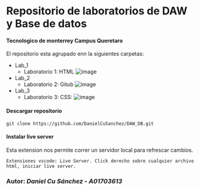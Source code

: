 # Repositorio de laboratorios de DAW y Base de datos

#### Tecnologico de monterrey Campus Queretaro

El repositorio esta agrupado enn la siguientes carpetas:

- Lab_1
  - Laboratorio 1: HTML
    ![image](https://github.com/DanielCuSanchez/DAW_DB/Screenshots/Lab1.jpg)
- Lab_2
  - Laboratorio 2: Gitub
    ![image](https://github.com/DanielCuSanchez/DAW_DB/Screenshots/Lab2.jpg)
- Lab_3
  - Laboratorio 3: CSS:
    ![image](https://github.com/DanielCuSanchez/DAW_DB/Screenshots/Lab3.jpg)

#### Descargar repositorio

```
git clone https://github.com/DanielCuSanchez/DAW_DB.git
```

#### Instalar live server

Esta extension nos permite correr un servidor local para refrescar cambios.

```
Extensiones vscode: Live Server. Click derecho sobre cualquier archivo html, iniciar live server.
```

### **Autor:** _Daniel Cu Sánchez - A01703613_
